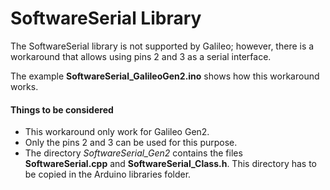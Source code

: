 # SoftwareSerial Library

The SoftwareSerial library is not supported by Galileo; however, there is a workaround that allows using pins 2 and 3 as a serial interface.

The example **SoftwareSerial_GalileoGen2.ino** shows how this workaround works.

#### Things to be considered
* This workaround only work for Galileo Gen2.
* Only the pins 2 and 3 can be used for this purpose.
* The directory *SoftwareSerial_Gen2* contains the files **SoftwareSerial.cpp** and **SoftwareSerial_Class.h**. This directory has to be copied in the Arduino libraries folder.
